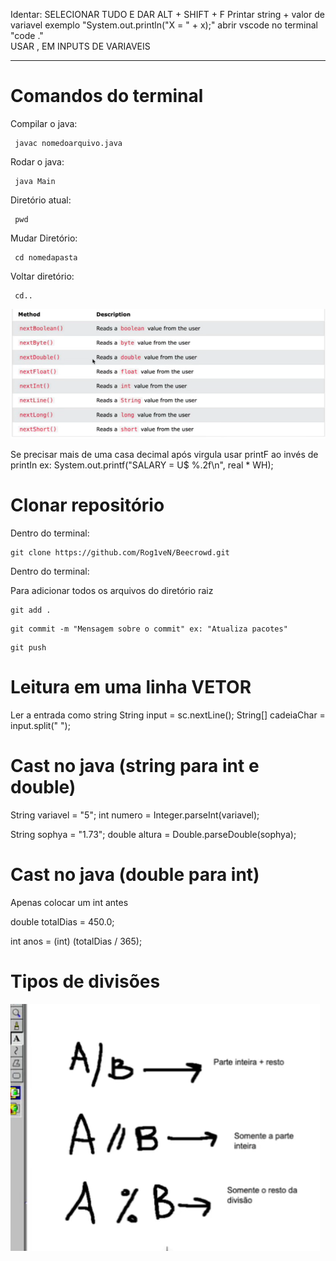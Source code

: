 Identar: SELECIONAR TUDO E DAR ALT + SHIFT + F
Printar string + valor de variavel exemplo "System.out.println("X = " + x);"
abrir vscode no terminal "code ."  
USAR , EM INPUTS DE VARIAVEIS

--- 
# Comandos do terminal


Compilar o java: 

```
 javac nomedoarquivo.java
```

Rodar o java: 

```
 java Main
```


Diretório atual: 

```
 pwd
```

Mudar Diretório: 

```
 cd nomedapasta
```

Voltar diretório:

```
 cd..
```

![alt text](image.png)


Se precisar mais de uma casa decimal após virgula usar printF ao invés de printIn ex: System.out.printf("SALARY = U$ %.2f\n", real * WH);

# Clonar repositório

Dentro do terminal:

```
git clone https://github.com/Rog1veN/Beecrowd.git
```

Dentro do terminal:

Para adicionar todos os arquivos do diretório raiz

```
git add .
```

```
git commit -m "Mensagem sobre o commit" ex: "Atualiza pacotes"
```

```
git push
```
# Leitura em uma linha VETOR
Ler a entrada como string
String input = sc.nextLine();
String[] cadeiaChar = input.split(" ");

# Cast no java (string para int e double)

String variavel = "5";
int numero = Integer.parseInt(variavel);

String sophya = "1.73";
double altura = Double.parseDouble(sophya);

# Cast no java (double para int)

Apenas colocar um int antes 

double totalDias = 450.0;

int anos = (int) (totalDias / 365);

# Tipos de divisões

![alt text](image-1.png)





